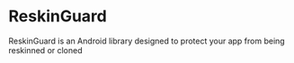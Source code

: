 # ReskinGuard
ReskinGuard is an Android library designed to protect your app from being reskinned or cloned
